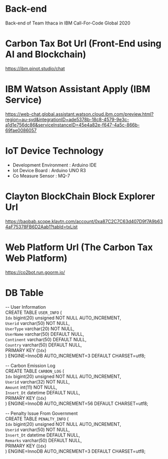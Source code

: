 # Back-end
Back-end of Team Ithaca in IBM Call-For-Code Global 2020

# Carbon Tax Bot Url (Front-End using AI and Blockchain)
https://ibm.pinot.studio/chat

# IBM Watson Assistant Apply (IBM Service)
https://web-chat.global.assistant.watson.cloud.ibm.com/preview.html?region=au-syd&integrationID=ade5378b-18c8-4579-9e3c-a1d1e756dc86&serviceInstanceID=45e4a82e-f647-4a5c-866b-69fae0086057

# IoT Device Technology
- Development Environment : Arduino IDE  
- Iot Device Board : Arduino UNO R3  
- Co Measure Sensor : MQ-7  

# Clayton BlockChain Block Explorer Url
https://baobab.scope.klaytn.com/account/0xa87C2C7C63d407D9f7A9b634aF75378FB6D2Aab1?tabId=txList

# Web Platform Url (The Carbon Tax Web Platform)
https://co2bot.run.goorm.io/

# DB Table
-- User Information  
CREATE TABLE `USER_INFO` (  
  `Idx` bigint(20) unsigned NOT NULL AUTO_INCREMENT,  
  `Userid` varchar(50) NOT NULL,  
  `UserType` varchar(20) NOT NULL,  
  `UserName` varchar(50) DEFAULT NULL,  
  `Continent` varchar(50) DEFAULT NULL,  
  `Country` varchar(50) DEFAULT NULL,  
  PRIMARY KEY (`Idx`)  
) ENGINE=InnoDB AUTO_INCREMENT=3 DEFAULT CHARSET=utf8;  

-- Carbon Emission Log  
CREATE TABLE `CARBON_LOG` (  
  `Idx` bigint(20) unsigned NOT NULL AUTO_INCREMENT,  
  `Userid` varchar(32) NOT NULL,  
  `Amount` int(11) NOT NULL,  
  `Insert_Dt` datetime DEFAULT NULL,  
  PRIMARY KEY (`Idx`)  
) ENGINE=InnoDB AUTO_INCREMENT=56 DEFAULT CHARSET=utf8;  

-- Penalty Issue From Government  
CREATE TABLE `PENALTY_INFO` (  
  `Idx` bigint(20) unsigned NOT NULL AUTO_INCREMENT,  
  `Userid` varchar(50) NOT NULL,  
  `Insert_Dt` datetime DEFAULT NULL,  
  `Remarks` varchar(50) DEFAULT NULL,  
  PRIMARY KEY (`Idx`)  
) ENGINE=InnoDB AUTO_INCREMENT=3 DEFAULT CHARSET=utf8;  
